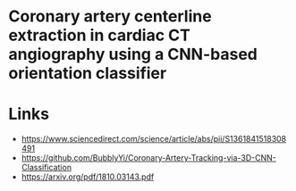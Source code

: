 # Coronary artery centerline extraction in cardiac CT angiography using a CNN-based orientation classifier


# Links

* https://www.sciencedirect.com/science/article/abs/pii/S1361841518308491
* https://github.com/BubblyYi/Coronary-Artery-Tracking-via-3D-CNN-Classification
* https://arxiv.org/pdf/1810.03143.pdf
